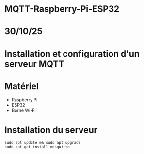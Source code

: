 # MQTT-Raspberry-Pi-ESP32
# 30/10/25
# Installation et configuration d'un serveur MQTT
# Matériel
- Raspberry Pi
- ESP32
- Borne Wi-Fi

# Installation du serveur
`sudo apt update && sudo apt upgrade` </br>
`sudo apt-get install mosquitto`
  
